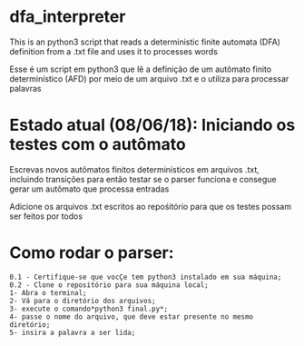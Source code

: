 # dfa_interpreter
This is an python3 script that reads a deterministic finite automata (DFA) definition  from a .txt file and uses it to processes words

Esse é um script em python3 que lê a definição de um autômato finito determinístico (AFD) por meio de um arquivo .txt e o utiliza para processar palavras

# Estado atual (08/06/18): Iniciando os testes com o autômato
Escrevas novos autômatos finitos determinísticos em arquivos .txt, incluindo transições
para então testar se o parser funciona e consegue gerar um autômato que processa entradas

Adicione os arquivos .txt escritos ao repośitório para que os testes possam ser feitos por todos

# Como rodar o parser:
	0.1 - Certifique-se que vocÇe tem python3 instalado em sua máquina;
	0.2 - Clone o repositório para sua máquina local;
	1- Abra o terminal;
	2- Vá para o diretório dos arquivos;
	3- execute o comando*python3 final.py*;
	4- passe o nome do arquivo, que deve estar presente no mesmo diretório;
	5- insira a palavra a ser lida;
